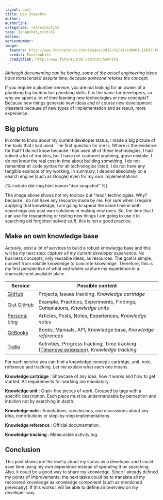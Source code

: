```yaml
---
layout: post
title: Dev Snapshot
author: 
authorlink: 
categories: retrospective
tags: [snapshot,status]
series: 
seriesnumber: 
image:
  feature: http://www.fotorecurso.com/images/2015/02/11/CAMARA-LENTE-FOCO-PIEL-ESTUCHE-RETRO-ANTIGUO-FOTO-FOTORECURSO.md.jpg
  credit: PonchoWhite
  creditlink: http://www.fotorecurso.com/PonchoWhite
---
```


*Although documenting can be boring, some of the actual engineering ideas have 
transcended despite time, because someone retakes the concept.*

If you require a plumber service, you are not looking for an owner of a plumbing big
toolbox but plumbing skills. It is the same for developers, so why we spent a lot of 
time learning new technologies or new concepts? Because new things generate new ideas 
and of course new development disasters because of new types of implementation and as 
result, more experience.

## Big picture

In order to know about my current developer status, I made a big picture of the tools 
that I had used. The first question for me is, Where is the evidence for that? I do 
not know because I had used all of these technologies, I had solved a lot of troubles, 
but I have not captured anything, grave mistake. I do not know the real cost in time 
about building something, I do not remember all code syntax for all technologies listed, 
I do not have any tangible example of my working, in summary, I depend absolutely on a 
search engine (such as Google) even for my own implementations. 

{% include dot-img.html name="dev-snapshot" %}

The image above shows not my toolbox but "read" technologies. Why? because I do not have
 any resource made by me. For sure when I require applying that knowledge, I am going to 
 spend the same time in both searchings any past own solutions or making new ones. So, 
 the time that I can use for researching or testing new things I am going to use it in 
 searching old forgotten solved stuff, this is not a good practice.

## Make an own knowledge base

Actually, exist a lot of services to build a robust knowledge base and this will be 
my next step: *capture all my current developer experience*. No business concepts, 
only reusable ideas, as resources. The goal is simple, convert from volatile
knowledge to concrete knowledge. Therefore, this is my first perspective of what 
and where capture my experience in a shareable and available place.

Service | Possible content
------- | ----------------
[GitHub](https://github.com/) | Projects, Issues tracking, *Knowledge cartridge*
[Gist GitHub](https://gist.github.com/) | Example, Practices, Experiments, Findings, Compilations, *Knowledge units*
[Personal blog](https://gfarfanb.github.io/) | Articles, Posts, Notes, Experiences, *Knowledge notes*
[GitBooks](https://www.gitbook.com/) | Books, Manuals, API, Knowledge base, *Knowledge references*
[Trello](https://trello.com/) | Activities, Progress tracking, Time tracking ([Timeneye extension](https://www.timeneye.com/en/home/)), *Knowledge tracking*

For each service you can find a knowledge concept: cartridge, unit, note, reference 
and tracking. Let me explain what each one means.

**Knowledge cartridge**
: Showcase of any idea, how it works and how to get started. All requirements
for working are mandatory.

**Knowledge unit**
: Grain-fine pieces of work. Grouped by tags with a specific description. 
Each piece must be understandable by perception and intuition not by 
searching in depth.

**Knowledge note**
: Annotations, conclusions, and discussions about any idea, contributions
or step-by-step implementations.

**Knowledge reference**
: Official documentation.

**Knowledge tracking**
: Measurable activity log. 

## Conclusion

This post shows me the reality about my status as a developer and I could 
save time using my own experience instead of spending it on searching. Also, 
it could be a good way to share my knowledge. Since I already defined my points 
of improvements, the next tasks could be to translate all my recovered knowledge 
as knowledge component (such as mentioned previously). If this works I will be 
able to define an overview on my developer way.
